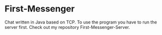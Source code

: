 # First-Messenger
Chat written in Java based on TCP. To use the program you have to run the server first. Check out my repository First-Messenger-Server.
